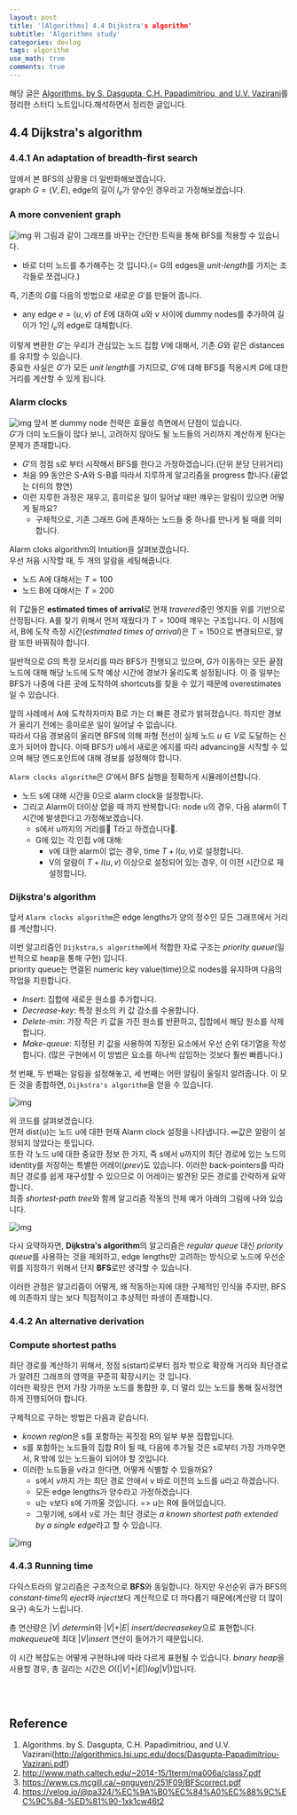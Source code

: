 ```yaml
---
layout: post
title: '[Algorithms] 4.4 Dijkstra's algorithm'
subtitle: 'Algorithms study'
categories: devlog
tags: algorithm
use_math: true
comments: true
---
```



해당 글은 [Algorithms. by S. Dasgupta, C.H. Papadimitriou, and U.V. Vazirani](http://algorithmics.lsi.upc.edu/docs/Dasgupta-Papadimitriou-Vazirani.pdf)를 정리한 스터디 노트입니다.해석하면서 정리한 글입니다.


## 4.4 Dijkstra's algorithm

### 4.4.1 An adaptation of breadth-first search
앞에서 본 BFS의 상황을 더 일반화해보겠습니다. <br>
graph $G = (V, E)$, edge의 길이 $l_e$가 양수인 경우라고 가정해보겠습니다.

### A more convenient graph
![img](/assets/img/algorithm/algorithm36.png)
위 그림과 같이 그래프를 바꾸는 간단한 트릭을 통해 BFS를 적용할 수 있습니다.
- 바로 더미 노드를 추가해주는 것 입니다.(= G의 edges을 *unit-length*를 가지는 조각들로 쪼갭니다.)

즉, 기존의 $G$를 다음의 방법으로 새로운 $G'$를 만들어 줍니다.
- any edge $e = (u, v)$ of $E$에 대하여 $u$와 $v$ 사이에 dummy nodes를 추가하여 길이가 1인 $l_e$의 edge로 대체합니다.

이렇게 변환한 $G'$는 우리가 관심있는 노드 집합 $V$에 대해서, 기존 $G$와 같은 distances를 유지할 수 있습니다. <br>
중요한 사실은 $G'$가 모든 *unit length*를 가지므로, $G'$에 대해 BFS를 적용시켜 $G$에 대한 거리를 계산할 수 있게 됩니다.

### Alarm clocks
![img](/assets/img/algorithm/algorithm37.png)
앞서 본 dummy node 전략은 효율성 측면에서 단점이 있습니다. <br>
$G'$가 더미 노드들이 많다 보니, 고려하지 않아도 될 노드들의 거리까지 계산하게 된다는 문제가 존재합니다.
- $G'$의 정점 s로 부터 시작해서 BFS를 한다고 가정하겠습니다.(단위 분당 단위거리)
- 처음 99 동안은 S-A와 S-B를 따라서 지루하게 알고리즘을 progress 합니다.(끝없는 더미의 향연)
- 이런 지루한 과정은 재우고, 흥미로운 일이 일어날 때만 꺠우는 알림이 있으면 어떻게 될까요?
  - 구체적으로, 기존 그래프 G에 존재하는 노드들 중 하나를 만나게 될 때를 의미합니다.

Alarm cloks algorithm의 Intuition을 살펴보겠습니다. <br>
우선 처음 시작할 때, 두 개의 알람을 세팅해줍니다.
- 노드 A에 대해서는 $T=100$
- 노드 B에 대해서는 $T=200$

위 $T$값들은 **estimated times of arrival**로 현재 *travered*중인 엣지들 위를 기반으로 산정됩니다. A를 찾기 위해서 먼저 재웠다가 $T=100$때 깨우는 구조입니다. 이 시점에서, B에 도착 측정 시간(*estimated times of arrival*)은 $T=150$으로 변경되므로, 알람 또한 바꿔줘야 합니다.

일반적으로 $G$의 특정 모서리를 따라 BFS가 진행되고 있으며, $G$가 이동하는 모든 끝점 노드에 대해 해당 노드에 도착 예상 시간에 경보가 울리도록 설정됩니다. 이 중 일부는 BFS가 나중에 다른 곳에 도착하여 shortcuts를 찾을 수 있기 때문에 overestimates 일 수 있습니다.

앞의 사례에서 A에 도착하자마자 B로 가는 더 빠른 경로가 밝혀졌습니다. 하지만 경보가 울리기 전에는 흥미로운 일이 일어날 수 없습니다. <br>
따라서 다음 경보음이 울리면 BFS에 의해 파형 전선이 실제 노드 $u ∈ V$로 도달하는 신호가 되어야 합니다. 이때 BFS가 u에서 새로운 에지를 따라 advancing을 시작할 수 있으며 해당 엔드포인트에 대해 경보를 설정해야 합니다.

`Alarm clocks algorithm`은 $G'$에서 BFS 실행을 정확하게 시뮬레이션합니다.
- 노드 s에 대해 시간을 0으로 alarm clock을 설정합니다.
- 그리고 Alarm이 더이상 없을 때 까지 반복합니다: node u의 경우, 다음 alarm이 T시간에 발생한다고 가정해보겠습니다.
  - s에서 u까지의 거리를 T라고 하겠습니다.
  - G에 있는 각 인접 v에 대해:
    - v에 대한 alarm이 없는 경우, time $T +l(u,v)$로 설정합니다.
    - V의 알람이 $T + l(u, v)$ 이상으로 설정되어 있는 경우, 이 이전 시간으로 재설정합니다.

### Dijkstra's algorithm
앞서 `Alarm clocks algorithm`은 edge lengths가 양의 정수인 모든 그래프에서 거리를 계산합니다.

이번 알고리즘인 `Dijkstra,s algorithm`에서 적합한 자료 구조는 *priority queue*(일반적으로 heap을 통해 구현) 입니다. <br>
priority queue는 연결된 numeric key value(time)으로 nodes를 유지하며 다음의 작업을 지원합니다.
- *Insert*: 집합에 새로운 원소를 추가합니다.
- *Decrease-key*: 특정 원소의 키 값 감소를 수용합니다.
- *Delete-min*: 가장 작은 키 값을 가진 원소를 반환하고, 집합에서 해당 원소를 삭제합니다.
- *Make-queue*: 지정된 키 값을 사용하여 지정된 요소에서 우선 순위 대기열을 작성합니다. (많은 구현에서 이 방법은 요소를 하나씩 삽입하는 것보다 훨씬 빠릅니다.)

첫 번째, 두 번째는 알림을 설정해놓고, 세 번째는 어떤 알림이 울릴지 알려줍니다. 이 모든 것을 종합하면, `Dijkstra's algorithm`을 얻을 수 있습니다.

![img](/assets/img/algorithm/algorithm38.png)

위 코드를 살펴보겠습니다. <br>
먼저 dist(u)는 노드 u에 대한 현재 Alarm clock 설정을 나타냅니다. $∞$값은 알람이 설정되지 않았다는 뜻입니다. <br>
또한 각 노드 u에 대한 중요한 정보 한 가지, 즉 s에서 u까지의 최단 경로에 있는 노드의 identity를 저장하는 특별한 어레이($prev$)도 있습니다.
이러한 back-pointers를 따라 최단 경로를 쉽게 재구성할 수 있으므로 이 어레이는 발견된 모든 경로를 간략하게 요약합니다. <br>
최종 *shortest-path tree*와 함께 알고리즘 작동의 전체 예가 아래의 그림에 나와 있습니다.

![img](/assets/img/algorithm/algorithm39.png)

다시 요약하자면, **Dijkstra's algorithm**의 알고리즘은 *regular queue* 대신 *priority queue*를 사용하는 것을 제외하고, edge lengths만 고려하는 방식으로 노드에 우선순위를 지정하기 위해서 단지 **BFS**로만 생각할 수 있습니다. 

이러한 관점은 알고리즘이 어떻게, 왜 작동하는지에 대한 구체적인 인식을 주지만, BFS에 의존하지 않는 보다 직접적이고 추상적인 파생이 존재합니다.

### 4.4.2 An alternative derivation

### Compute shortest paths
최단 경로를 계산하기 위해서, 정점 s(start)로부터 점차 밖으로 확장해 거리와 최단경로가 알려진 그래프의 영역을 꾸준히 확장시키는 것 입니다. <br>
이러한 확장은 먼저 가장 가까운 노드를 통합한 후, 더 멀리 있는 노드를 통해 질서정연하게 진행되어야 합니다.

구체적으로 구하는 방법은 다음과 같습니다.
- *known region*은 s를 포함하는 꼭짓점 R의 일부 부분 집합입니다.
- s를 포함하는 노드들의 집합 R이 될 때, 다음에 추가될 것은 s로부터 가장 가까우면서, R 밖에 있는 노드들이 되어야 할 것입니다.
- 이러한 노드들을 v라고 한다면, 어떻게 식별할 수 있을까요?
  - s에서 v까지 가는 최단 경로 안에서 v 바로 이전의 노드를 u라고 하겠습니다.
  - 모든 edge lengths가 양수라고 가정하겠습니다.
  - u는 v보다 s에 가까울 것입니다. => u는 R에 들어있습니다.
  - 그렇기에, s에서 v로 가는 최단 경로는 *a known shortest path extended by a single edge*라고 할 수 있습니다.

![img](/assets/img/algorithm/algorithm40.png)

### 4.4.3 Running time
다익스트라의 알고리즘은 구조적으로 **BFS**와 동일합니다. 하지만 우선순위 큐가 BFS의 *constant-time*의 *eject*와 *inject*보다 계산적으로 더 까다롭기 때문에(계산량 더 많이 요구) 속도가 느립니다.

총 연산량은 |$V$| *determin*와 |$V$|+|$E$| *insert/decreasekey*으로 표현합니다. *makequeue*에 최대 |$V$|*insert* 연산이 들어가기 때문입니다.

이 시간 복잡도는 어떻게 구현하냐에 따라 다르게 표현될 수 있습니다. *binary heap*을 사용할 경우, 총 걸리는 시간은 $O$((|$V$|+|$E$|)$log$|$V$|)입니다.

<br><br>

## Reference
1. Algorithms. by S. Dasgupta, C.H. Papadimitriou, and U.V. Vazirani(http://algorithmics.lsi.upc.edu/docs/Dasgupta-Papadimitriou-Vazirani.pdf)
2. http://www.math.caltech.edu/~2014-15/1term/ma006a/class7.pdf
3. https://www.cs.mcgill.ca/~pnguyen/251F09/BFScorrect.pdf
4. https://velog.io/@pa324/%EC%9A%B0%EC%84%A0%EC%88%9C%EC%9C%84-%ED%81%90-1xk1cw46t2